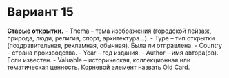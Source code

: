 <h1>Вариант 15</h1>
<b>Старые открытки.</b>
- Thema – тема изображения (городской пейзаж, природа, люди, религия, спорт, архитектура...).
- Type – тип открытки (поздравительная, рекламная, обычная). Была ли отправлена.
- Country – страна производства.
- Year – год издания.
- Author – имя автора(ов). Если известен.
- Valuable – историческая, коллекционная или тематическая ценность. 
Корневой элемент назвать Old Card.
